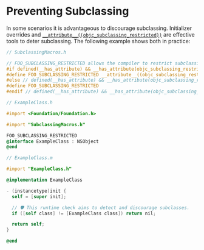 # Preventing Subclassing

In some scenarios it is advantageous to discourage subclassing. Initializer overrides
and [`__attribute__((objc_subclassing_restricted))`](https://reviews.llvm.org/D25993)
are effective tools to deter subclassing. The following example shows both in practice:

``` Objective-C
// SubclassingMacros.h

// FOO_SUBCLASSING_RESTRICTED allows the compiler to restrict subclassing.
#if defined(__has_attribute) && __has_attribute(objc_subclassing_restricted)
#define FOO_SUBCLASSING_RESTRICTED __attribute__((objc_subclassing_restricted))
#else // defined(__has_attribute) && __has_attribute(objc_subclassing_restricted)
#define FOO_SUBCLASSING_RESTRICTED
#endif // defined(__has_attribute) && __has_attribute(objc_subclassing_restricted)
```

``` Objective-C
// ExampleClass.h

#import <Foundation/Foundation.h>

#import "SubclassingMacros.h"

FOO_SUBCLASSING_RESTRICTED
@interface ExampleClass : NSObject
@end

```

``` Objective-C
// ExampleClass.m

#import "ExampleClass.h"

@implementation ExampleClass

- (instancetype)init {
  self = [super init];

  // 🛡 This runtime check aims to detect and discourage subclasses.
  if ([self class] != [ExampleClass class]) return nil;

  return self;
}

@end

```
